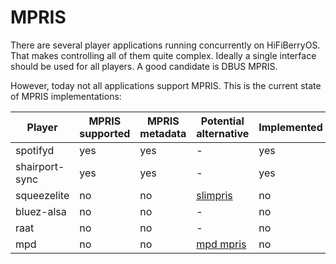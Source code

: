 # MPRIS

There are several player applications running concurrently on HiFiBerryOS. That makes controlling all of 
them quite complex. Ideally a single interface should be used for all players. A good candidate is DBUS MPRIS.

However, today not all applications support MPRIS. This is the current state of MPRIS implementations:

| Player | MPRIS supported | MPRIS metadata | Potential alternative | Implemented
| --- | --- | --- | --- | --- |
| spotifyd | yes | yes | - | yes |
| shairport-sync  | yes | yes | - | yes |
| squeezelite | no | no | [slimpris](https://github.com/mavit/slimpris2) | no |
| bluez-alsa | no | no | - | no |
| raat | no | no | - | no |
| mpd | no | no | [mpd mpris](https://github.com/natsukagami/mpd-mpris) | no |
